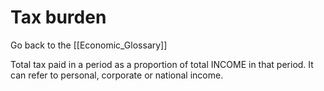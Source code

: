 # Tax burden

Go back to the [[Economic_Glossary]]


Total tax paid in a period as a proportion of total INCOME in that period. It can refer to personal, corporate or national income.

